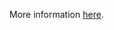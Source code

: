 More information [here](https://docs.bridgecrew.io/docs/ensure-that-the-secure-port-argument-is-not-set-to-0).
